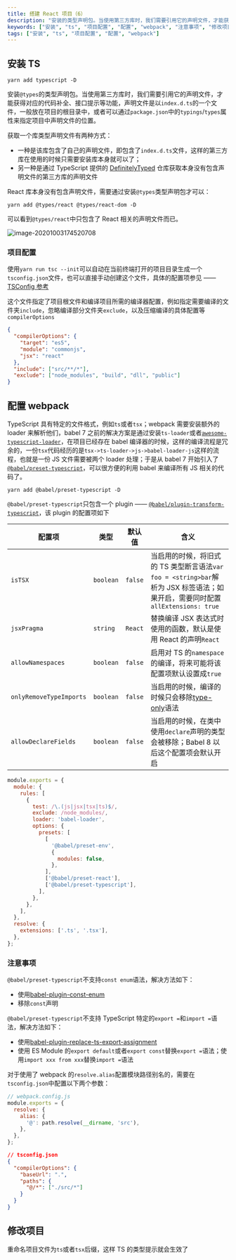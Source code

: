 ```yaml
---
title: 搭建 React 项目（6）
description: "安装的类型声明包。当使用第三方库时，我们需要引用它的声明文件，才能获得对应的代码补全、接口提示等功能，声明文件是以的一个文件，一般放在项目的根目录中，或者可以通过中的/属性来指定项目中声明文件的位置。"
keywords: ["安装", "ts", "项目配置", "配置", "webpack", "注意事项", "修改项目", "搭建react项目（6）"]
tags: ["安装", "ts", "项目配置", "配置", "webpack"]
---
```


## 安装 TS

```shell
yarn add typescript -D
```

安装`@types`的类型声明包。当使用第三方库时，我们需要引用它的声明文件，才能获得对应的代码补全、接口提示等功能，声明文件是以`index.d.ts`的一个文件，一般放在项目的根目录中，或者可以通过`package.json`中的`typings`/`types`属性来指定项目中声明文件的位置。

获取一个库类型声明文件有两种方式：

- 一种是该库包含了自己的声明文件，即包含了`index.d.ts`文件，这样的第三方库在使用的时候只需要安装库本身就可以了；
- 另一种是通过 TypeScript 提供的 [DefinitelyTyped](https://github.com/DefinitelyTyped/DefinitelyTyped) 仓库获取本身没有包含声明文件的第三方库的声明文件

React 库本身没有包含声明文件，需要通过安装`@types`类型声明包才可以：

```shell
yarn add @types/react @types/react-dom -D
```

可以看到`@types/react`中只包含了 React 相关的声明文件而已。

![image-20201003174520708](../../../public/images/image-20201003174520708.png)

### 项目配置

使用`yarn run tsc --init`可以自动在当前终端打开的项目目录生成一个`tsconfig.json`文件，也可以直接手动创建这个文件，具体的配置项参见 —— [TSConfig 参考](https://www.typescriptlang.org/tsconfig)

这个文件指定了项目根文件和编译项目所需的编译器配置，例如指定需要编译的文件夹`include`，忽略编译部分文件夹`exclude`，以及压缩编译的具体配置等`compilerOptions`

```json
{
  "compilerOptions": {
    "target": "es5",
    "module": "commonjs",
    "jsx": "react"
  },
  "include": ["src/**/*"],
  "exclude": ["node_modules", "build", "dll", "public"]
}
```

## 配置 webpack

TypeScript 具有特定的文件格式，例如`ts`或者`tsx`；webpack 需要安装额外的 loader 来解析他们，babel 7 之前的解决方案是通过安装`ts-loader`或者[`awesome-typescript-loader`](https://github.com/TypeStrong/ts-loader)，在项目已经存在 babel 编译器的时候，这样的编译流程是冗余的，一份`tsx`代码经历的是`tsx->ts-loader->js->babel-loader-js`这样的流程，也就是一份 JS 文件需要被两个 loader 处理；于是从 babel 7 开始引入了[`@babel/preset-typescript`](https://babeljs.io/docs/en/babel-preset-typescript)，可以很方便的利用 babel 来编译所有 JS 相关的代码了。

```shell
yarn add @babel/preset-typescript -D
```

`@babel/preset-typescript`只包含一个 plugin —— [`@babel/plugin-transform-typescript`](https://babeljs.io/docs/en/babel-plugin-transform-typescript)，该 plugin 的配置项如下

| 配置项                  | 类型      | 默认值  | 含义                                                         |
| ----------------------- | --------- | ------- | ------------------------------------------------------------ |
| `isTSX`                 | `boolean` | `false` | 当启用的时候，将旧式的 TS 类型断言语法`var foo = <string>bar`解析为 JSX 标签语法；如果开启，需要同时配置`allExtensions: true` |
| `jsxPragma`             | `string`  | `React` | 替换编译 JSX 表达式时使用的函数，默认是使用 React 的声明`React` |
| `allowNamespaces`       | `boolean` | `false` | 启用对 TS 的`namespace`的编译，将来可能将该配置项默认设置成`true` |
| `onlyRemoveTypeImports` | `boolean` | `false` | 当启用的时候，编译的时候只会移除[type-only](https://www.typescriptlang.org/docs/handbook/release-notes/typescript-3-8.html#type-only-imports-exports)语法 |
| `allowDeclareFields`    | `boolean` | `false` | 当启用的时候，在类中使用`declare`声明的类型会被移除；Babel 8 以后这个配置项会默认开启 |

```javascript
module.exports = {
  module: {
    rules: [
      {
        test: /\.(js|jsx|tsx|ts)$/,
        exclude: /node_modules/,
        loader: 'babel-loader',
        options: {
          presets: [
            [
              '@babel/preset-env',
              {
                modules: false,
              },
            ],
            ['@babel/preset-react'],
            ['@babel/preset-typescript'],
          ],
        },
      },
    ],
  },
  resolve: {
    extensions: ['.ts', '.tsx'],
  },
};
```

### 注意事项

`@babel/preset-typescript`不支持`const enum`语法，解决方法如下：

- 使用[babel-plugin-const-enum](https://www.npmjs.com/package/babel-plugin-const-enum)
- 移除`const`声明

`@babel/preset-typescript`不支持 TypeScript 特定的`export =`和`import =`语法，解决方法如下：

- 使用[babel-plugin-replace-ts-export-assignment](https://www.npmjs.com/package/babel-plugin-replace-ts-export-assignment)
- 使用 ES Module 的`export default`或者`export const`替换`export =`语法；使用`import xxx from xxx`替换`import =`语法

对于使用了 webpack 的`resolve.alias`配置模块路径别名的，需要在`tsconfig.json`中配置以下两个参数：

```javascript
// webpack.config.js
module.exports = {
  resolve: {
    alias: {
      '@': path.resolve(__dirname, 'src'),
    },
  },
};
```

```json
// tsconfig.json
{
  "compilerOptions": {
    "baseUrl": ".",
    "paths": {
      "@/*": ["./src/*"]
    }
  }
}
```

## 修改项目

重命名项目文件为`ts`或者`tsx`后缀，这样 TS 的类型提示就会生效了